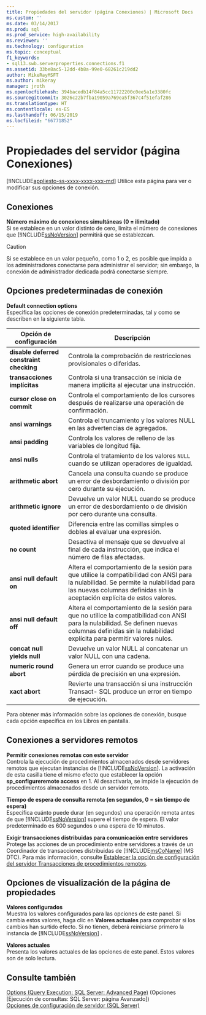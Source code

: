 ```yaml
---
title: Propiedades del servidor (página Conexiones) | Microsoft Docs
ms.custom: ''
ms.date: 03/14/2017
ms.prod: sql
ms.prod_service: high-availability
ms.reviewer: ''
ms.technology: configuration
ms.topic: conceptual
f1_keywords:
- sql13.swb.serverproperties.connections.f1
ms.assetid: 33be8ac5-12dd-4b8a-99e0-68261c219dd2
author: MikeRayMSFT
ms.author: mikeray
manager: jroth
ms.openlocfilehash: 394bacedb14f84a5cc11722200c0ee5a1e3380fc
ms.sourcegitcommit: 3026c22b7fba19059a769ea5f367c4f51efaf286
ms.translationtype: HT
ms.contentlocale: es-ES
ms.lasthandoff: 06/15/2019
ms.locfileid: "66771852"
---
```

# <a name="server-properties---connections-page"></a>Propiedades del servidor (página Conexiones)
[!INCLUDE[appliesto-ss-xxxx-xxxx-xxx-md](../../includes/appliesto-ss-xxxx-xxxx-xxx-md.md)]
  Utilice esta página para ver o modificar sus opciones de conexión.  
  
## <a name="connections"></a>Conexiones  
 **Número máximo de conexiones simultáneas (0 = ilimitado)**  
 Si se establece en un valor distinto de cero, limita el número de conexiones que [!INCLUDE[ssNoVersion](../../includes/ssnoversion-md.md)] permitirá que se establezcan.  
  
> [!CAUTION]  
>  Si se establece en un valor pequeño, como 1 o 2, es posible que impida a los administradores conectarse para administrar el servidor; sin embargo, la conexión de administrador dedicada podrá conectarse siempre.  
  
## <a name="default-connection-options"></a>Opciones predeterminadas de conexión  
 **Default connection options**  
 Especifica las opciones de conexión predeterminadas, tal y como se describen en la siguiente tabla.  
  
|Opción de configuración|Descripción|  
|--------------------------|-----------------|  
|**disable deferred constraint checking**|Controla la comprobación de restricciones provisionales o diferidas.|  
|**transacciones implícitas**|Controla si una transacción se inicia de manera implícita al ejecutar una instrucción.|  
|**cursor close on commit**|Controla el comportamiento de los cursores después de realizarse una operación de confirmación.|  
|**ansi warnings**|Controla el truncamiento y los valores NULL en las advertencias de agregados.|  
|**ansi padding**|Controla los valores de relleno de las variables de longitud fija.|  
|**ansi nulls**|Controla el tratamiento de los valores `NULL` cuando se utilizan operadores de igualdad.|  
|**arithmetic abort**|Cancela una consulta cuando se produce un error de desbordamiento o división por cero durante su ejecución.|  
|**arithmetic ignore**|Devuelve un valor NULL cuando se produce un error de desbordamiento o de división por cero durante una consulta.|  
|**quoted identifier**|Diferencia entre las comillas simples o dobles al evaluar una expresión.|  
|**no count**|Desactiva el mensaje que se devuelve al final de cada instrucción, que indica el número de filas afectadas.|  
|**ansi null default on**|Altera el comportamiento de la sesión para que utilice la compatibilidad con ANSI para la nulabilidad. Se permite la nulabilidad para las nuevas columnas definidas sin la aceptación explícita de estos valores.|  
|**ansi null default off**|Altera el comportamiento de la sesión para que no utilice la compatibilidad con ANSI para la nulabilidad. Se definen nuevas columnas definidas sin la nulabilidad explícita para permitir valores nulos.|  
|**concat null yields null**|Devuelve un valor NULL al concatenar un valor NULL con una cadena.|  
|**numeric round abort**|Genera un error cuando se produce una pérdida de precisión en una expresión.|  
|**xact abort**|Revierte una transacción si una instrucción Transact- SQL produce un error en tiempo de ejecución.|  
  
 Para obtener más información sobre las opciones de conexión, busque cada opción específica en los Libros en pantalla.  
  
## <a name="remote-server-connections"></a>Conexiones a servidores remotos  
 **Permitir conexiones remotas con este servidor**  
 Controla la ejecución de procedimientos almacenados desde servidores remotos que ejecutan instancias de [!INCLUDE[ssNoVersion](../../includes/ssnoversion-md.md)]. La activación de esta casilla tiene el mismo efecto que establecer la opción **sp_configureremote access** en 1. Al desactivarla, se impide la ejecución de procedimientos almacenados desde un servidor remoto.  
  
 **Tiempo de espera de consulta remota (en segundos, 0 = sin tiempo de espera)**  
 Especifica cuánto puede durar (en segundos) una operación remota antes de que [!INCLUDE[ssNoVersion](../../includes/ssnoversion-md.md)] supere el tiempo de espera. El valor predeterminado es 600 segundos o una espera de 10 minutos.  
  
 **Exigir transacciones distribuidas para comunicación entre servidores**  
 Protege las acciones de un procedimiento entre servidores a través de un Coordinador de transacciones distribuidas de [!INCLUDE[msCoName](../../includes/msconame-md.md)] (MS DTC). Para más información, consulte [Establecer la opción de configuración del servidor Transacciones de procedimientos remotos](../../database-engine/configure-windows/configure-the-remote-proc-trans-server-configuration-option.md).  
  
## <a name="property-page-display-options"></a>Opciones de visualización de la página de propiedades  
 **Valores configurados**  
 Muestra los valores configurados para las opciones de este panel. Si cambia estos valores, haga clic en **Valores actuales** para comprobar si los cambios han surtido efecto. Si no tienen, deberá reiniciarse primero la instancia de [!INCLUDE[ssNoVersion](../../includes/ssnoversion-md.md)] .  
  
 **Valores actuales**  
 Presenta los valores actuales de las opciones de este panel. Estos valores son de solo lectura.  
  
## <a name="see-also"></a>Consulte también  
 [Options &#40;Query Execution: SQL Server: Advanced Page&#41;](https://msdn.microsoft.com/library/3ec788c7-22c3-4216-9ad0-81a168d17074)  (Opciones [Ejecución de consultas: SQL Server: página Avanzado])  
 [Opciones de configuración de servidor &#40;SQL Server&#41;](../../database-engine/configure-windows/server-configuration-options-sql-server.md)  
  
  
